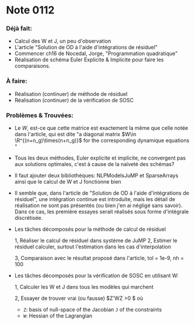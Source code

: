 # Note 0112

### Déjà fait:

- Calcul des W et J, un peu d'observation
- L'article "Solution de OD à l'aide d'intégrations de résiduel"
- Commencer ch16 de Nocedal, Jorge, "Programmation quadratique"
- Réalisation de schéma Euler Explicite & Implicite pour faire les comparaisons.



### À faire:

- Réalisation (continuer) de méthode de résiduel
- Réalisation (continuer) de la vérification de SOSC

### Problèmes & Trouvées: 

- Le $W$, est-ce que cette matrice est exactement la même que celle notée dans l'article, qui est dite "a diagonal matrix $W\in \R^{(n+n_g)\times(n+n_g)}$ for the corresponding dynamique equations "

- Tous les deux méthodes, Euler explicite et implicite, ne convergent pas aux solutions optimales, c'est à cause de la naïveté des schémas? 

- Il faut ajouter deux bibliothèques: NLPModelsJuMP et SparseArrays ainsi que le calcul de W et J fonctionne bien 

- Il semble que, dans l'article de "Solution de OD à l'aide d'intégrations de résiduel", une intégration continue est introduite, mais les détail de réalisation ne sont pas présentés (ou bien j'en ai négligé sans savoir). Dans ce cas, les première essayes serait réalisés sous forme d'intégrale discrétisée. 

- Les tâches décomposés pour la méthode de calcul de résiduel

  1, Réaliser le calcul de résiduel dans système de JuMP
  2, Estimer le résiduel calculer, surtout l'estimation dans les cas d'interpolation 

  3, Comparaison avec le résultat proposé dans l'article, tol = 1e-9, nh = 100

- Les tâches décomposés pour la vérification de SOSC en utilisant W:

  1, Calculer les W et J dans tous les modèles qui marchent

  2, Essayer de trouver vrai (ou fausse)  $Z'WZ >0 $  où

  - `Z`: basis of null-space of the Jacobian `J` of the constraints
  - `W`: Hessian of the Lagrangian

